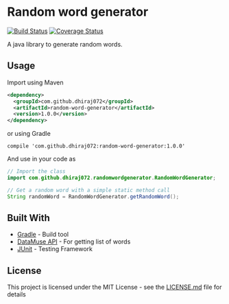 # Random word generator

[![Build Status](https://travis-ci.com/Dhiraj072/random-word-generator.svg?branch=master)](https://travis-ci.com/Dhiraj072/random-word-generator)
[![Coverage Status](https://coveralls.io/repos/github/Dhiraj072/random-word-generator/badge.svg?branch=master)](https://coveralls.io/github/Dhiraj072/random-word-generator?branch=master)

A java library to generate random words.

## Usage
Import using Maven
```xml
<dependency>
  <groupId>com.github.dhiraj072</groupId>
  <artifactId>random-word-generator</artifactId>
  <version>1.0.0</version>
</dependency>
```
or using Gradle
```gradlew
compile 'com.github.dhiraj072:random-word-generator:1.0.0'
```
And use in your code as
```java
// Import the class
import com.github.dhiraj072.randomwordgenerator.RandomWordGenerator;

// Get a random word with a simple static method call
String randomWord = RandomWordGenerator.getRandomWord();
```

## Built With

-   [Gradle](https://gradle.org/) - Build tool
-   [DataMuse API](https://www.datamuse.com/api/) - For getting list of words
-   [JUnit](https://junit.org/) - Testing Framework

## License

This project is licensed under the MIT License - see the [LICENSE.md](LICENSE.md) file for details
